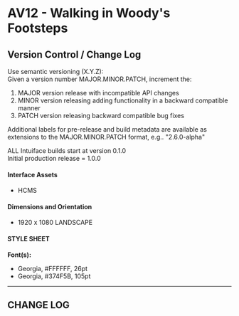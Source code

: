 # AV12 - Walking in Woody's Footsteps

Version Control / Change Log
---
Use semantic versioning (X.Y.Z):  
Given a version number MAJOR.MINOR.PATCH, increment the:
1. MAJOR version release with incompatible API changes
2. MINOR version releasing adding functionality in a backward compatible manner
3. PATCH version releasing backward compatible bug fixes

Additional labels for pre-release and build metadata are available as extensions to the MAJOR.MINOR.PATCH format, e.g.. "2.6.0-alpha"

ALL Intuiface builds start at version 0.1.0  
Initial production release = 1.0.0

#### Interface Assets  

- HCMS

#### Dimensions and Orientation

- 1920 x 1080 LANDSCAPE


#### STYLE SHEET  
__Font(s):__
- Georgia, #FFFFFF, 26pt
- Georgia, #374F5B, 105pt
---
## CHANGE LOG
